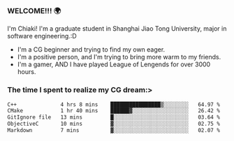 ### WELCOME!!! 🌍

I'm Chiaki! I'm a graduate student in Shanghai Jiao Tong University, major in software engineering.:D

-  I'm a CG beginner and trying to find my own eager. 
-  I'm a positive person, and I'm trying to bring more warm to my friends.
-  I'm a gamer, AND I have played League of Lengends for over 3000 hours.


### The time I spent to realize my CG dream:>
<!--START_SECTION:waka-->

```txt
C++              4 hrs 8 mins    ████████████████▒░░░░░░░░   64.97 %
CMake            1 hr 40 mins    ██████▓░░░░░░░░░░░░░░░░░░   26.42 %
GitIgnore file   13 mins         █░░░░░░░░░░░░░░░░░░░░░░░░   03.64 %
ObjectiveC       10 mins         ▓░░░░░░░░░░░░░░░░░░░░░░░░   02.75 %
Markdown         7 mins          ▓░░░░░░░░░░░░░░░░░░░░░░░░   02.07 %
```

<!--END_SECTION:waka-->

<!--
**Chiaki-meow/Chiaki-meow** is a ✨ _special_ ✨ repository because its `README.md` (this file) appears on your GitHub profile.

Here are some ideas to get you started:

- 🔭 I’m currently working on ...
- 🌱 I’m currently learning ...
- 👯 I’m looking to collaborate on ...
- 🤔 I’m looking for help with ...
- 💬 Ask me about ...
- 📫 How to reach me: ...
- 😄 Pronouns: ...
- ⚡ Fun fact: ...
-->
